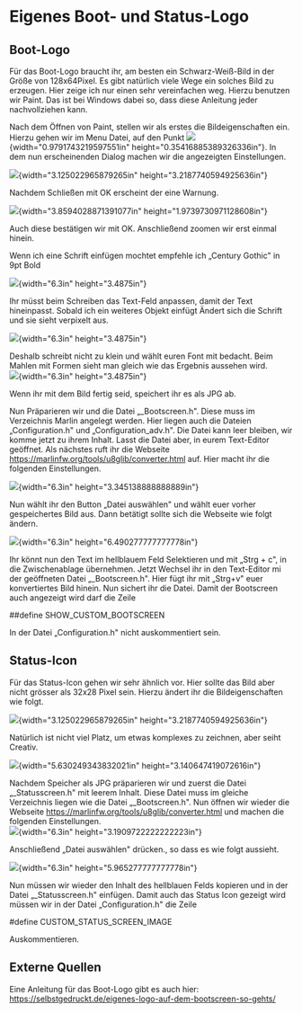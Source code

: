 # Eigenes Boot- und Status-Logo

## Boot-Logo

Für das Boot-Logo braucht ihr, am besten ein Schwarz-Weiß-Bild in der
Größe von 128x64Pixel. Es gibt natürlich viele Wege ein solches Bild zu
erzeugen. Hier zeige ich nur einen sehr vereinfachen weg. Hierzu
benutzen wir Paint. Das ist bei Windows dabei so, dass diese Anleitung
jeder nachvollziehen kann.

Nach dem Öffnen von Paint, stellen wir als erstes die Bildeigenschaften
ein. Hierzu gehen wir im Menu Datei, auf den Punkt
![](.//media/image1.png){width="0.9791743219597551in"
height="0.35416885389326336in"}. In dem nun erscheinenden Dialog machen
wir die angezeigten Einstellungen.

![](.//media/image2.png){width="3.125022965879265in"
height="3.2187740594925636in"}

Nachdem Schließen mit OK erscheint der eine Warnung.

![](.//media/image3.png){width="3.8594028871391077in"
height="1.9739730971128608in"}

Auch diese bestätigen wir mit OK. Anschließend zoomen wir erst einmal
hinein.

Wenn ich eine Schrift einfügen mochtet empfehle ich „Century Gothic" in
9pt Bold

![](.//media/image4.png){width="6.3in" height="3.4875in"}

Ihr müsst beim Schreiben das Text-Feld anpassen, damit der Text
hineinpasst. Sobald ich ein weiteres Objekt einfügt Ändert sich die
Schrift und sie sieht verpixelt aus.

![](.//media/image5.png){width="6.3in" height="3.4875in"}

Deshalb schreibt nicht zu klein und wählt euren Font mit bedacht. Beim
Mahlen mit Formen sieht man gleich wie das Ergebnis aussehen wird.\
![](.//media/image6.png){width="6.3in" height="3.4875in"}

Wenn ihr mit dem Bild fertig seid, speichert ihr es als JPG ab.

Nun Präparieren wir und die Datei „\_Bootscreen.h". Diese muss im
Verzeichnis Marlin angelegt werden. Hier liegen auch die Dateien
„Configuration.h" und „Configuration_adv.h". Die Datei kann leer
bleiben, wir komme jetzt zu ihrem Inhalt. Lasst die Datei aber, in eurem
Text-Editor geöffnet. Als nächstes ruft ihr die Webseite
<https://marlinfw.org/tools/u8glib/converter.html> auf. Hier macht ihr
die folgenden Einstellungen.

![](.//media/image7.png){width="6.3in" height="3.345138888888889in"}

Nun wählt ihr den Button „Datei auswählen" und wählt euer vorher
gespeichertes Bild aus. Dann betätigt sollte sich die Webseite wie folgt
ändern.

![](.//media/image8.png){width="6.3in" height="6.490277777777778in"}

Ihr könnt nun den Text im hellblauem Feld Selektieren und mit „Strg +
c", in die Zwischenablage übernehmen. Jetzt Wechsel ihr in den
Text-Editor mi der geöffneten Datei „\_Bootscreen.h". Hier fügt ihr mit
„Strg+v" euer konvertiertes Bild hinein. Nun sichert ihr die Datei.
Damit der Bootscreen auch angezeigt wird darf die Zeile

##define SHOW_CUSTOM_BOOTSCREEN

In der Datei „Configuration.h" nicht auskommentiert sein.

## Status-Icon

Für das Status-Icon gehen wir sehr ähnlich vor. Hier sollte das Bild
aber nicht grösser als 32x28 Pixel sein. Hierzu ändert ihr die
Bildeigenschaften wie folgt.

![](.//media/image9.png){width="3.125022965879265in"
height="3.2187740594925636in"}

Natürlich ist nicht viel Platz, um etwas komplexes zu zeichnen, aber
seiht Creativ.

![](.//media/image10.png){width="5.630249343832021in"
height="3.140647419072616in"}

Nachdem Speicher als JPG präparieren wir und zuerst die Datei
„\_Statusscreen.h" mit leerem Inhalt. Diese Datei muss im gleiche
Verzeichnis liegen wie die Datei „\_Bootscreen.h". Nun öffnen wir wieder
die Webseite <https://marlinfw.org/tools/u8glib/converter.html> und
machen die folgenden Einstellungen.\
![](.//media/image11.png){width="6.3in" height="3.1909722222222223in"}

Anschließend „Datei auswählen" drücken., so dass es wie folgt aussieht.

![](.//media/image12.png){width="6.3in" height="5.965277777777778in"}

Nun müssen wir wieder den Inhalt des hellblauen Felds kopieren und in
der Datei „\_Statusscreen.h" einfügen. Damit auch das Status Icon
gezeigt wird müssen wir in der Datei „Configuration.h" die Zeile

\#define CUSTOM_STATUS_SCREEN_IMAGE

Auskommentieren.

## Externe Quellen

Eine Anleitung für das Boot-Logo gibt es auch hier:
<https://selbstgedruckt.de/eigenes-logo-auf-dem-bootscreen-so-gehts/>
